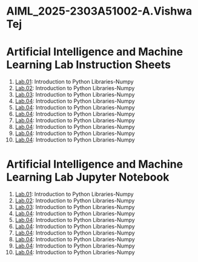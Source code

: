 # AIML_2025-2303A51002-A.Vishwa Tej
# Artificial Intelligence and Machine Learning Lab Instruction Sheets
1. [Lab.01](https://github.com/2303a51002/AIML_2025/blob/main/AIML_A1.pdf): Introduction to Python Libraries-Numpy
2. [Lab.02](https://github.com/2303a51002/AIML_2025/blob/main/AIML_A2.pdf): Introduction to Python Libraries-Numpy
3. [Lab.03](): Introduction to Python Libraries-Numpy
4. [Lab.04](): Introduction to Python Libraries-Numpy
5. [Lab.04](): Introduction to Python Libraries-Numpy
6. [Lab.04](): Introduction to Python Libraries-Numpy
7. [Lab.04](): Introduction to Python Libraries-Numpy
8. [Lab.04](): Introduction to Python Libraries-Numpy
9. [Lab.04](): Introduction to Python Libraries-Numpy
10. [Lab.04](): Introduction to Python Libraries-Numpy

# Artificial Intelligence and Machine Learning Lab Jupyter Notebook 
1. [Lab.01](https://github.com/2303a51002/AIML_2025/blob/main/Lab01-AIML.ipynb): Introduction to Python Libraries-Numpy
2. [Lab.02](): Introduction to Python Libraries-Numpy
3. [Lab.03](): Introduction to Python Libraries-Numpy
4. [Lab.04](): Introduction to Python Libraries-Numpy
5. [Lab.04](): Introduction to Python Libraries-Numpy
6. [Lab.04](): Introduction to Python Libraries-Numpy
7. [Lab.04](): Introduction to Python Libraries-Numpy
8. [Lab.04](): Introduction to Python Libraries-Numpy
9. [Lab.04](): Introduction to Python Libraries-Numpy
10. [Lab.04](): Introduction to Python Libraries-Numpy
